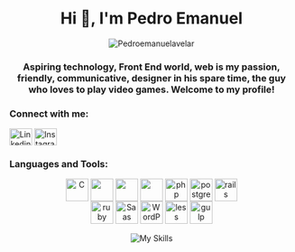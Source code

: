 <h1 align="center">Hi 👋, I'm Pedro Emanuel</h1>

<p align="center"> <img src="https://komarev.com/ghpvc/?username=Pedroemanuelavelar" alt="Pedroemanuelavelar" /> </p>

<h3 align="center">Aspiring technology, Front End world, web is my passion, friendly, communicative, designer in his spare time, the guy who loves to play video games.  Welcome to my profile!</h3>



<p align="center">
<h3 align="left">Connect with me:</h3>
<a href="https://linkedin.com/in/pedro-emanuel" target="blank"><img align="center" src="https://cdn.jsdelivr.net/npm/simple-icons@3.0.1/icons/linkedin.svg" alt="Linkedin Pedro Emanuel" height="30" width="40" /></a>
<a href="https://www.instagram.com/pedroo_avelar/" target="blank"><img align="center" src="https://cdn.jsdelivr.net/npm/simple-icons@3.0.1/icons/instagram.svg" alt="Instagram Pedro Emanuel" height="30" width="40" /></a>
</p>

<h3 align="left">Languages and Tools:</h3>
<p align="center"> 
     <a>
          <img align="center" src="https://icongr.am/devicon/c-original.svg?size=62&color=currentColor" alt="C" width="40" heigth="40"/>
          <img align="center" src="https://icongr.am/devicon/css3-original-wordmark.svg?size=40&color=currentColor" alt"CSS3" width="40" heigth="40"/>
          <img align="center" src="https://icongr.am/devicon/html5-original-wordmark.svg?size=40&color=currentColor" alt"HTML5" width="40" heigth="40"/>
          <img align="center" src="https://icongr.am/devicon/javascript-original.svg?size=40&color=currentColor" alt"JavaScript" width="40" heigth="40"/>
          <img align="center" src="https://icongr.am/devicon/php-original.svg?size=128&color=currentColor" alt="php" width="40" heigth="40"/>
          <img align="center" src="https://icongr.am/devicon/postgresql-original-wordmark.svg?size=128&color=currentColor" alt="postgresql" width="40" heigth="40"/>
          <img align="center" src="https://icongr.am/devicon/rails-original-wordmark.svg?size=128&color=currentColor" alt="rails" width="40" heigth="40"/></br>
          <img src="https://icongr.am/devicon/ruby-original-wordmark.svg?size=128&color=currentColor" style="margin-top: -30px;"alt="ruby" width="40" heigth="40"/>
          <img src="https://icongr.am/devicon/sass-original.svg?size=128&color=currentColor" alt="Saas" width="40" heigth="40"/>
          <img src="https://icongr.am/devicon/wordpress-plain-wordmark.svg?size=128&color=currentColor" alt="WordPress" width="40" heigth="40"/>
          <img src="https://icongr.am/devicon/less-plain-wordmark.svg?size=128&color=currentColor" alt="less" width="40" heigth="40"/>
          <img src="https://cdn.iconscout.com/icon/free/png-256/gulp-226000.png" alt="gulp" width="40" heigth="40"/>
     </a>

<p align="center"><img align="center" src="https://github-readme-stats.vercel.app/api/top-langs/?username=Pedroemanuelavelar&layout=compact" alt="My Skills" /></p>


 

